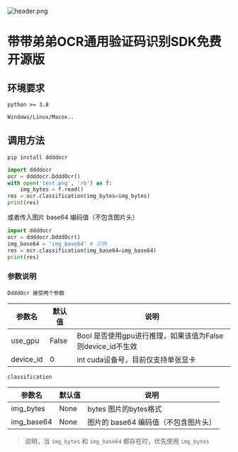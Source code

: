 ![header.png](https://z3.ax1x.com/2021/07/02/R6Ih28.jpg)

# 带带弟弟OCR通用验证码识别SDK免费开源版

## 环境要求

`python >= 3.8`

`Windows/Linux/Macox..`

## 调用方法

`pip install ddddocr`

```python
import ddddocr
ocr = ddddocr.DdddOcr()
with open('test.png', 'rb') as f:
    img_bytes = f.read()
res = ocr.classification(img_bytes=img_bytes)
print(res)
```
或者传入图片 base64 编码值（不包含图片头）
```python
import ddddocr
ocr = ddddocr.DdddOcr()
img_base64 = 'img_base64' # 示例
res = ocr.classification(img_base64=img_base64)
print(res)
```

### 参数说明

`DdddOcr 接受两个参数`

|  参数名   | 默认值  | 说明  |
|  ----  | ----  | ----  |
| use_gpu  | False | Bool    是否使用gpu进行推理，如果该值为False则device_id不生效 |
| device_id  | 0 | int cuda设备号，目前仅支持单张显卡 |

`classification`

|  参数名   | 默认值  | 说明  |
|  ----  | ----  | ----  |
| img_bytes  | None | bytes 图片的bytes格式 |
| img_base64  | None | 图片的 base64 编码值（不包含图片头） |

> 说明，当 `img_bytes` 和 `img_base64` 都存在时，优先使用 `img_bytes`